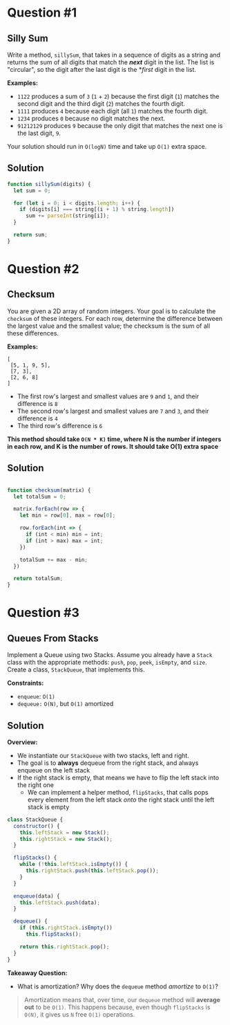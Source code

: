 # Question \#1
## Silly Sum

Write a method, `sillySum`, that takes in a sequence of digits as a string and returns the sum of all digits that match the **_next_** digit in the list. The list is "circular", so the digit after the last digit is the **first* digit in the list.

**Examples:**

- `1122` produces a sum of `3` (`1` + `2`) because the first digit (`1`) matches the second digit and the third digit (`2`) matches the fourth digit.
- `1111` produces `4` because each digit (all `1`) matches the fourth digit.
- `1234` produces `0` because no digit matches the next.
- `91212129` produces `9` because the only digit that matches the next one is the last digit, `9`.

Your solution should run in `O(logN)` time and take up `O(1)` extra space.

## Solution

```js
function sillySum(digits) {
  let sum = 0;

  for (let i = 0; i < digits.length; i++) {
    if (digits[i] === string[(i + 1) % string.length])
      sum += parseInt(string[i]);
  }

  return sum;
}
```

# Question \#2
## Checksum

You are given a 2D array of random integers. Your goal is to calculate the `checksum` of these integers. For each row, determine the difference between the largest value and the smallest value; the checksum is the sum of all these differences.

**Examples:**

```
[
 [5, 1, 9, 5],
 [7, 3],
 [2, 6, 8]
]
```

* The first row's largest and smallest values are `9` and `1`, and their difference is `8`
* The second row's largest and smallest values are `7` and `3`, and their difference is `4`
* The third row's difference is `6`

**This method should take `O(N * K)` time, where N is the number if integers in each row, and K is the number of rows. It should take O(1) extra space**

## Solution

```js

function checksum(matrix) {
  let totalSum = 0;

  matrix.forEach(row => {
    let min = row[0], max = row[0];

    row.forEach(int => {
      if (int < min) min = int;
      if (int > max) max = int;
    })

    totalSum += max - min;
  })

  return totalSum;
}
```

# Question \#3
## Queues From Stacks

Implement a Queue using two Stacks. Assume you already have a `Stack` class with the appropriate methods: `push`, `pop`, `peek`, `isEmpty`, and `size`. Create a class, `StackQueue`, that implements this.

**Constraints:**

* `enqueue`: `O(1)`
* `dequeue:` `O(N)`, but `O(1)` amortized

## Solution

**Overview:**
* We instantiate our `StackQueue` with two stacks, left and right.
* The goal is to **always** dequeue from the right stack, and always enqueue on the left stack
* If the right stack is empty, that means we have to flip the left stack into the right one
  * We can implement a helper method, `flipStacks`, that calls pops every element from the left stack _onto_ the right stack until the left stack is empty  

```js
class StackQueue {
  constructor() {
    this.leftStack = new Stack();
    this.rightStack = new Stack();
  }

  flipStacks() {
    while (!this.leftStack.isEmpty()) {
      this.rightStack.push(this.leftStack.pop());
    }
  }

  enqueue(data) {
    this.leftStack.push(data);
  }

  dequeue() {
    if (this.rightStack.isEmpty())
      this.flipStacks();

    return this.rightStack.pop();
  }
}
```

**Takeaway Question:**
* What is amortization? Why does the `dequeue` method _amortize_ to `O(1)`?
> Amortization means that, over time, our `dequeue` method will **average out** to be `O(1)`. This happens because, even though `flipStacks` is `O(N)`, it gives us `N` free `O(1)` operations. 

